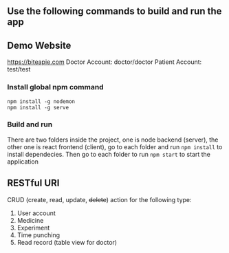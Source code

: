 ## Use the following commands to build and run the app

## Demo Website
https://biteapie.com
Doctor Account: doctor/doctor
Patient Account: test/test

### Install global npm command
```
npm install -g nodemon
npm install -g serve
```

### Build and run
There are two folders inside the project, one is node backend (server), the other one is react frontend (client), go to each folder and run ```npm install``` to install dependecies. Then go to each folder to run ```npm start``` to start the application

## RESTful URI
CRUD (create, read, update, ~~delete~~) action for the following type:
1. User account
2. Medicine
3. Experiment
4. Time punching
5. Read record (table view for doctor)
